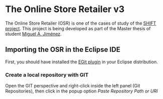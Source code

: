 The Online Store Retailer v3
============================

The Online Store Retailer (OSR) is one of the cases of study of the [SHIFT project](http://www.icesi.edu.co/i2t/driso/projects/). This project is being developed as part of the Master thesis of student [Miguel A. Jiménez](http://migueljimenez.co).

## Importing the OSR in the Eclipse IDE

First, you should have installed the [EGit plugin](http://eclipse.org/egit/) in your Eclipse distribution.

### Create a local repository with GIT

Open the GIT perspective and right-click inside the left panel (Git Repositories), then click in the popup option *Paste Repository Path or URI*